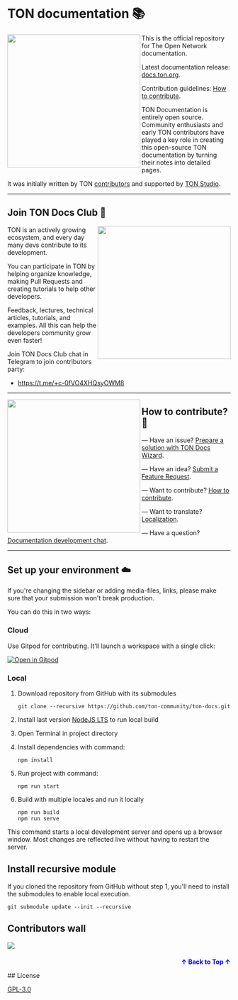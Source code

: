 # TON documentation 📚

<img align="left" width="300px" src="static\img\readme\about.png">

This is the official repository for The Open Network documentation.

Latest documentation release: [docs.ton.org](https://docs.ton.org).

Contribution guidelines: [How to contribute](https://docs.ton.org/v3/contribute).

TON Documentation is entirely open source. Community enthusiasts and early TON contributors have played a key role in creating this open-source TON documentation by turning their notes into detailed pages.

It was initially written by TON [contributors](/v3/contribute/maintainers/) and supported by [TON Studio](https://tonstudio.io/).

---



## Join TON Docs Club 💎

<img align="right" width="300px" src="static\img\readme\contribute.png">

TON is an actively growing ecosystem, and every day many devs contribute to its development. 

You can participate in TON by helping organize knowledge, making Pull Requests and creating tutorials to help other developers. 

Feedback, lectures, technical articles, tutorials, and examples. All this can help the developers community grow even faster!

Join TON Docs Club chat in Telegram to join contributors party:
* https://t.me/+c-0fVO4XHQsyOWM8

---

<img align="left" width="300px" src="static\img\readme\how.png">

## How to contribute? 🦄

— Have an issue? [Prepare a solution with TON Docs Wizard](https://t.me/ton_docs_bot).  

— Have an idea? [Submit a Feature Request](https://github.com/ton-community/ton-docs/issues/new/choose).  

— Want to contribute? [How to contribute](https://docs.ton.org/v3/contribute).

— Want to translate? [Localization](https://docs.ton.org/v3/contribute/localization-program/how-to-contribute).

— Have a question? [Documentation development chat](https://t.me/+c-0fVO4XHQsyOWM8).



---

## Set up your environment ☁️

If you're changing the sidebar or adding media-files, links, please make sure that your submission won't break production.

You can do this in two ways:

### Cloud

Use Gitpod for contributing. It'll launch a workspace with a single click:

[![Open in Gitpod](https://gitpod.io/button/open-in-gitpod.svg)](https://gitpod.io/#https://github.com/ton-community/ton-docs)

### Local

1. Download repository from GitHub with its submodules

    ```
    git clone --recursive https://github.com/ton-community/ton-docs.git 
    ```

2. Install last version [NodeJS LTS](https://nodejs.org/en/download/) to run local build
3. Open Terminal in project directory
4. Install dependencies with command:

    ```
    npm install
    ```
5. Run project with command:

    ```
    npm run start
    ```
6. Build with multiple locales and run it locally

    ```
    npm run build
    npm run serve
    ```

This command starts a local development server and opens up a browser window. Most changes are reflected live without having to restart the server.

## Install recursive module

If you cloned the repository from GitHub without step 1, you'll need to install the submodules to enable local execution.
```
git submodule update --init --recursive
```

## Contributors wall
<a href="https://github.com/ton-community/ton-docs/graphs/contributors">
  <img src="https://contrib.rocks/image?repo=ton-community/ton-docs&max=204" />
</a>

<p align="right" style="font-size: 14px; color: #555; margin-top: 20px;">
  <a href="#TON-documentation-" style="text-decoration: none; color: blue; font-weight: bold;">
    ↑ Back to Top ↑
  </a>
</p>
## License

[GPL-3.0](https://choosealicense.com/licenses/gpl-3.0/)



